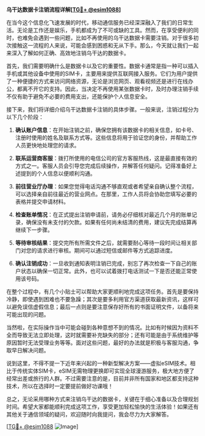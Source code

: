 **乌干达数据卡注销流程详解[[TG💪+ @esim1088](https://t.me/s/esim1088)]**

在当今这个信息化飞速发展的时代，移动通信服务已经深深融入了我们的日常生活。无论是工作还是娱乐，手机都成为了不可或缺的工具。然而，在享受便利的同时，也难免会遇到一些问题，比如不再使用的乌干达数据卡需要注销。对于很多初次接触这一流程的人来说，可能会感到困惑和无从下手。那么，今天就让我们一起来深入了解如何正确、高效地注销乌干达的数据卡。

首先，我们需要明确什么是数据卡以及它的重要性。数据卡通常是指一种可以插入手机或其他设备中使用的SIM卡，主要用来提供互联网接入服务。它们为用户提供了一种便捷的方式来访问网络资源，无论是浏览网页、观看视频还是进行在线办公，都离不开它的支持。因此，当决定不再使用某张数据卡时，及时办理注销手续不仅有助于避免不必要的费用支出，还能保护个人信息安全。

接下来，我们将详细介绍乌干达数据卡注销的具体步骤。一般来说，注销过程分为以下几个阶段：

1. **确认账户信息**：在开始注销之前，确保您拥有该数据卡的相关信息，如卡号、注册时使用的姓名及联系方式等。这些信息将用于验证您的身份，并帮助工作人员更快地处理您的请求。

2. **联系运营商客服**：拨打所使用的电信公司的官方客服热线，这是最直接有效的方式之一。客服人员会引导您完成后续操作，并解答任何疑问。记得准备好上述提到的个人信息以便顺利沟通。

3. **前往营业厅办理**：如果您觉得电话沟通不够直观或者希望亲自确认整个流程，可以选择亲自前往最近的营业网点。在那里，工作人员将会协助您填写必要的表格并提交申请材料。

4. **检查账单情况**：在正式提出注销申请前，请务必仔细核对最近几个月的账单记录，确保没有未支付的欠款。如果有任何尚未结清的费用，建议先完成结算再继续下一步骤。

5. **等待审核结果**：提交完所有所需文件之后，就需要耐心等待一段时间让相关部门对您的请求进行审核。期间可以通过短信或邮件等方式追踪进度。

6. **确认注销成功**：一旦收到通知表明注销已完成，别忘了再次检查一下自己的账户状态以确保一切正常。此外，也可以试着拨打电话测试一下是否还能正常使用该号码。

在整个过程中，有几个小贴士可以帮助大家更顺利地完成这项任务。首先是要保持冷静，即使遇到困难也不要急躁；其次是要多利用官方渠道获取最新资讯，这样可以避免误信虚假信息；最后一点则是要注意保存好所有的书面证明文件，以备将来可能出现的问题。

当然啦，在实际操作当中可能会碰到各种意想不到的情况。比如有时候因为资料不全而导致无法立即处理，这时就需要补充缺失的部分；还有可能是由于系统维护等原因暂时无法受理业务等等。面对这些问题，最好的办法就是积极与客服沟通，争取早日解决问题。

说到这里，不得不提一下近年来兴起的一种新型解决方案——虚拟eSIM技术。相比于传统实体SIM卡，eSIM无需物理更换即可实现全球漫游服务，极大地方便了经常出差或旅行的人群。不过需要注意的是，目前并非所有国家和地区都支持这种技术，所以在选择时一定要提前做好功课哦！

总之，无论采用哪种方式来注销乌干达的数据卡，关键在于细心准备以及合理规划时间。希望大家都能顺利完成这项工作，享受更加轻松愉快的生活体验！如果还有其他关于通信领域的疑问，欢迎随时向我提问，我会尽力为大家解答。

[[TG💪+ @esim1088](https://t.me/s/esim1088) ![Image](https://i.postimg.cc/4NQfJmqS/Snipaste-2025-05-13-00-14-12.png)]
